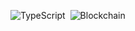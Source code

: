 
![TypeScript](https://img.shields.io/badge/-TypeScript-007ACC?style=flat&logoColor=fff&logo=typescript)&nbsp;
![Blockchain](https://img.shields.io/badge/-Blockchain-00bcd4?style=flat&logoColor=fff&logo=stellar)&nbsp;
 
